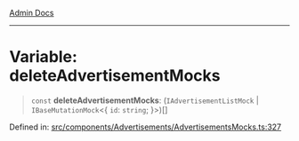 [Admin Docs](/)

---

# Variable: deleteAdvertisementMocks

> `const` **deleteAdvertisementMocks**: (`IAdvertisementListMock` \| `IBaseMutationMock`\<\{ `id`: `string`; \}\>)[]

Defined in: [src/components/Advertisements/AdvertisementsMocks.ts:327](https://github.com/PalisadoesFoundation/talawa-admin/blob/main/src/components/Advertisements/AdvertisementsMocks.ts#L327)
